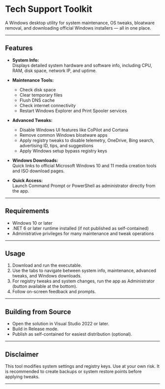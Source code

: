 # Tech Support Toolkit

A Windows desktop utility for system maintenance, OS tweaks, bloatware removal, and downloading official Windows installers — all in one place.

---

## Features

- **System Info:**  
  Displays detailed system hardware and software info, including CPU, RAM, disk space, network IP, and uptime.

- **Maintenance Tools:**  
  - Check disk space  
  - Clear temporary files  
  - Flush DNS cache  
  - Check internet connectivity  
  - Restart Windows Explorer and Print Spooler services

- **Advanced Tweaks:**  
  - Disable Windows UI features like CoPilot and Cortana  
  - Remove common Windows bloatware apps  
  - Apply registry tweaks to disable telemetry, OneDrive, Bing search, advertising ID, tips, and suggestions  
  - Apply Windows setup bypass registry keys

- **Windows Downloads:**  
  Quick links to official Microsoft Windows 10 and 11 media creation tools and ISO download pages.

- **Quick Access:**  
  Launch Command Prompt or PowerShell as administrator directly from the app.

---

## Requirements

- Windows 10 or later  
- .NET 6 or later runtime installed (if not published as self-contained)  
- Administrative privileges for many maintenance and tweak operations

---

## Usage

1. Download and run the executable.  
2. Use the tabs to navigate between system info, maintenance, advanced tweaks, and Windows downloads.  
3. For registry tweaks and system changes, run the app as Administrator (button available at the bottom).  
4. Follow on-screen feedback and prompts.

---

## Building from Source

- Open the solution in Visual Studio 2022 or later.  
- Build in Release mode.  
- Publish as self-contained for easiest distribution (optional).

---

## Disclaimer

This tool modifies system settings and registry keys. Use at your own risk. It is recommended to create backups or system restore points before applying tweaks.

---

